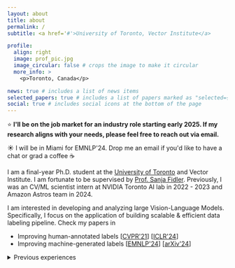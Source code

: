 ```yaml
---
layout: about
title: about
permalink: /
subtitle: <a href='#'>University of Toronto, Vector Institute</a>

profile:
  align: right
  image: prof_pic.jpg
  image_circular: false # crops the image to make it circular
  more_info: >
    <p>Toronto, Canada</p>

news: true # includes a list of news items
selected_papers: true # includes a list of papers marked as "selected={true}"
social: true # includes social icons at the bottom of the page
---
```


:star: **I'll be on the job market for an industry role starting early 2025. If my research aligns with your needs, please feel free to reach out via email.**

:sunny: I will be in Miami for EMNLP'24. Drop me an email if you'd like to have a chat or grad a coffee :coffee:

I am a final-year Ph.D. student at the [University of Toronto](https://www.utoronto.ca) and Vector Institute. I am fortunate to be supervised by [Prof. Sanja Fidler](http://www.cs.utoronto.ca/~fidler/index.html). 
Previously, I was an CV/ML scientist intern at NVIDIA Toronto AI lab in 2022 - 2023 and Amazon Astros team in 2024. 

I am interested in developing and analyzing large Vision-Language Models. Specifically, I focus on the application of building scalable & efficient data labeling pipeline. Check my papers in
- Improving human-annotated labels [[CVPR'21](https://arxiv.org/abs/2104.12690)] [[ICLR'24](https://openreview.net/forum?id=ChHx5ORqF0)]
- Improving machine-generated labels [[EMNLP'24](https://web3.arxiv.org/abs/2409.09788)] [[arXiv'24](https://arxiv.org/abs/2404.06510v1)]

<details>
<summary>Previous experiences</summary>
Prior to my Ph.D., I was a visiting student at Vector Institute and USC in 2018 and 2017, respectively. I was fortunate to start by AI research at National Tsing Hua University, supervised by Prof. Min Sun.
</details>